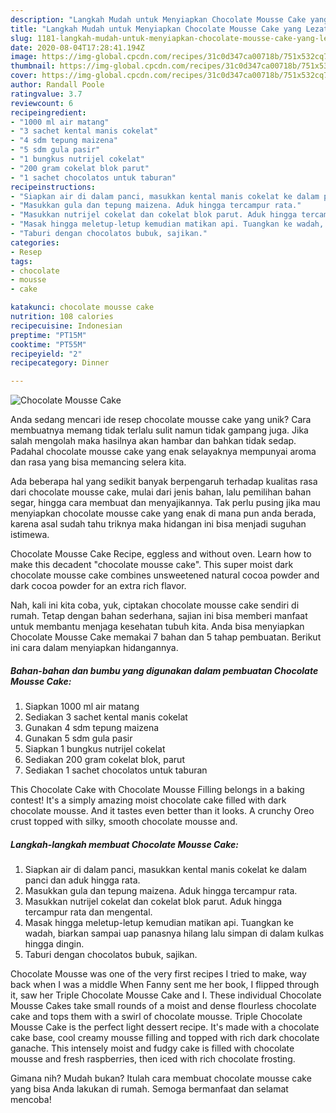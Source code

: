 ```yaml
---
description: "Langkah Mudah untuk Menyiapkan Chocolate Mousse Cake yang Lezat"
title: "Langkah Mudah untuk Menyiapkan Chocolate Mousse Cake yang Lezat"
slug: 1181-langkah-mudah-untuk-menyiapkan-chocolate-mousse-cake-yang-lezat
date: 2020-08-04T17:28:41.194Z
image: https://img-global.cpcdn.com/recipes/31c0d347ca00718b/751x532cq70/chocolate-mousse-cake-foto-resep-utama.jpg
thumbnail: https://img-global.cpcdn.com/recipes/31c0d347ca00718b/751x532cq70/chocolate-mousse-cake-foto-resep-utama.jpg
cover: https://img-global.cpcdn.com/recipes/31c0d347ca00718b/751x532cq70/chocolate-mousse-cake-foto-resep-utama.jpg
author: Randall Poole
ratingvalue: 3.7
reviewcount: 6
recipeingredient:
- "1000 ml air matang"
- "3 sachet kental manis cokelat"
- "4 sdm tepung maizena"
- "5 sdm gula pasir"
- "1 bungkus nutrijel cokelat"
- "200 gram cokelat blok parut"
- "1 sachet chocolatos untuk taburan"
recipeinstructions:
- "Siapkan air di dalam panci, masukkan kental manis cokelat ke dalam panci dan aduk hingga rata."
- "Masukkan gula dan tepung maizena. Aduk hingga tercampur rata."
- "Masukkan nutrijel cokelat dan cokelat blok parut. Aduk hingga tercampur rata dan mengental."
- "Masak hingga meletup-letup kemudian matikan api. Tuangkan ke wadah, biarkan sampai uap panasnya hilang lalu simpan di dalam kulkas hingga dingin."
- "Taburi dengan chocolatos bubuk, sajikan."
categories:
- Resep
tags:
- chocolate
- mousse
- cake

katakunci: chocolate mousse cake 
nutrition: 108 calories
recipecuisine: Indonesian
preptime: "PT15M"
cooktime: "PT55M"
recipeyield: "2"
recipecategory: Dinner

---
```



![Chocolate Mousse Cake](https://img-global.cpcdn.com/recipes/31c0d347ca00718b/751x532cq70/chocolate-mousse-cake-foto-resep-utama.jpg)

Anda sedang mencari ide resep chocolate mousse cake yang unik? Cara membuatnya memang tidak terlalu sulit namun tidak gampang juga. Jika salah mengolah maka hasilnya akan hambar dan bahkan tidak sedap. Padahal chocolate mousse cake yang enak selayaknya mempunyai aroma dan rasa yang bisa memancing selera kita.

Ada beberapa hal yang sedikit banyak berpengaruh terhadap kualitas rasa dari chocolate mousse cake, mulai dari jenis bahan, lalu pemilihan bahan segar, hingga cara membuat dan menyajikannya. Tak perlu pusing jika mau menyiapkan chocolate mousse cake yang enak di mana pun anda berada, karena asal sudah tahu triknya maka hidangan ini bisa menjadi suguhan istimewa.

Chocolate Mousse Cake Recipe, eggless and without oven. Learn how to make this decadent &#34;chocolate mousse cake&#34;. This super moist dark chocolate mousse cake combines unsweetened natural cocoa powder and dark cocoa powder for an extra rich flavor.


Nah, kali ini kita coba, yuk, ciptakan chocolate mousse cake sendiri di rumah. Tetap dengan bahan sederhana, sajian ini bisa memberi manfaat untuk membantu menjaga kesehatan tubuh kita. Anda bisa menyiapkan Chocolate Mousse Cake memakai 7 bahan dan 5 tahap pembuatan. Berikut ini cara dalam menyiapkan hidangannya.

<!--inarticleads1-->

##### Bahan-bahan dan bumbu yang digunakan dalam pembuatan Chocolate Mousse Cake:

1. Siapkan 1000 ml air matang
1. Sediakan 3 sachet kental manis cokelat
1. Gunakan 4 sdm tepung maizena
1. Gunakan 5 sdm gula pasir
1. Siapkan 1 bungkus nutrijel cokelat
1. Sediakan 200 gram cokelat blok, parut
1. Sediakan 1 sachet chocolatos untuk taburan


This Chocolate Cake with Chocolate Mousse Filling belongs in a baking contest! It&#39;s a simply amazing moist chocolate cake filled with dark chocolate mousse. And it tastes even better than it looks. A crunchy Oreo crust topped with silky, smooth chocolate mousse and. 

<!--inarticleads2-->

##### Langkah-langkah membuat Chocolate Mousse Cake:

1. Siapkan air di dalam panci, masukkan kental manis cokelat ke dalam panci dan aduk hingga rata.
1. Masukkan gula dan tepung maizena. Aduk hingga tercampur rata.
1. Masukkan nutrijel cokelat dan cokelat blok parut. Aduk hingga tercampur rata dan mengental.
1. Masak hingga meletup-letup kemudian matikan api. Tuangkan ke wadah, biarkan sampai uap panasnya hilang lalu simpan di dalam kulkas hingga dingin.
1. Taburi dengan chocolatos bubuk, sajikan.


Chocolate Mousse was one of the very first recipes I tried to make, way back when I was a middle When Fanny sent me her book, I flipped through it, saw her Triple Chocolate Mousse Cake and I. These individual Chocolate Mousse Cakes take small rounds of a moist and dense flourless chocolate cake and tops them with a swirl of chocolate mousse. Triple Chocolate Mousse Cake is the perfect light dessert recipe. It&#39;s made with a chocolate cake base, cool creamy mousse filling and topped with rich dark chocolate ganache. This intensely moist and fudgy cake is filled with chocolate mousse and fresh raspberries, then iced with rich chocolate frosting. 

Gimana nih? Mudah bukan? Itulah cara membuat chocolate mousse cake yang bisa Anda lakukan di rumah. Semoga bermanfaat dan selamat mencoba!
